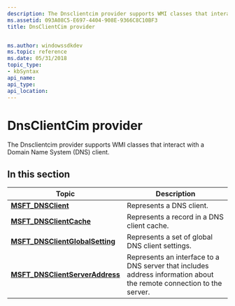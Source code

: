 ```yaml
---
description: The Dnsclientcim provider supports WMI classes that interact with a Domain Name System (DNS) client.
ms.assetid: 093A08C5-E697-4404-908E-9366C8C10BF3
title: DnsClientCim provider


ms.author: windowssdkdev
ms.topic: reference
ms.date: 05/31/2018
topic_type: 
- kbSyntax
api_name: 
api_type: 
api_location: 
---
```


# DnsClientCim provider

The Dnsclientcim provider supports WMI classes that interact with a Domain Name System (DNS) client.

## In this section

| Topic                                                                          | Description                                                                                                                     |
|--------------------------------------------------------------------------------|---------------------------------------------------------------------------------------------------------------------------------|
| [**MSFT\_DNSClient**](msft-dnsclient.md)<br/>                           | Represents a DNS client.<br/>                                                                                             |
| [**MSFT\_DNSClientCache**](msft-dnsclientcache.md)<br/>                 | Represents a record in a DNS client cache.<br/>                                                                           |
| [**MSFT\_DNSClientGlobalSetting**](msft-dnsclientglobalsetting.md)<br/> | Represents a set of global DNS client settings.<br/>                                                                      |
| [**MSFT\_DNSClientServerAddress**](msft-dnsclientserveraddress.md)<br/> | Represents an interface to a DNS server that includes address information about the remote connection to the server.<br/> |
